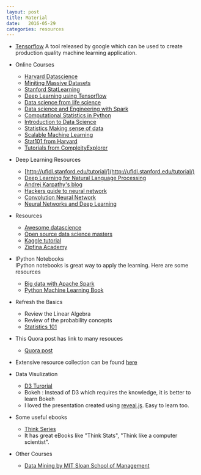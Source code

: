 ```yaml
---
layout: post
title: Material
date:   2016-05-29
categories: resources
---
```


* [Tensorflow](https://www.tensorflow.org) A tool released by 
  google which can be used to create production quality machine 
  learning application.
  
* Online Courses  
   * [Harvard Datascience](http://cs109.github.io/2015/pages/videos.html)  
   * [Miniting Massive Datasets](https://www.coursera.org/course/mmds)  
   * [Stanford StatLearning](https://lagunita.stanford.edu/courses/HumanitiesScience/StatLearning/Winter2014/about)  
   * [Deep Learning using Tensorflow](https://www.udacity.com/course/deep-learning--ud730)  
   * [Data science from life science](https://www.edx.org/course/data-analysis-life-sciences-4-high-harvardx-ph525-4x-0)  
   * [Data science and Engineering with Spark](https://www.edx.org/xseries/data-science-engineering-spark#courses)   
   * [Computational Statistics in Python](http://people.duke.edu/~ccc14/sta-663/index.html)  
   * [Introduction to Data Science](https://www.coursera.org/course/datasci)
   * [Statistics Making sense of data](https://www.coursera.org/course/introstats)
   * [Scalable Machine Learning](https://courses.edx.org/courses/BerkeleyX/CS190.1x/1T2015/info)
   * [Stat101 from Harvard](http://isites.harvard.edu/icb/icb.do?keyword=k101665)
   * [Tutorials from CompleityExplorer](https://www.complexityexplorer.org/tutorials)


* Deep Learning Resources  
   * [http://ufldl.stanford.edu/tutorial/](http://ufldl.stanford.edu/tutorial/)
   * [Deep Learning for Natural Language Processing](http://cs224d.stanford.edu/syllabus.html)
   * [Andrej Karpathy's blog](http://karpathy.github.io/)
   * [Hackers guide to neural network](http://karpathy.github.io/neuralnets/)
   * [Convolution Neural Network](http://cs231n.github.io/)
   * [Neural Networks and Deep Learning](http://neuralnetworksanddeeplearning.com/)

* Resources  
  * [Awesome datascience](https://github.com/okulbilisim/awesome-datascience)
  * [Open source data science masters](http://datasciencemasters.org/)
  * [Kaggle tutorial](https://www.kaggle.com/wiki/Tutorials)
  * [Zipfina Academy](http://www.zipfianacademy.com/blog/post/46864003608/a-practical-intro-to-data-science)

* IPython Notebooks  
  IPython notebooks is great way to apply the learning. 
  Here are some resources
  
  * [Big data with Apache Spark](https://katrinadataing.wordpress.com/2015/12/29/big-data-with-apache-spark/)
  * [Python Machine Learning Book](https://github.com/rasbt/python-machine-learning-book)

* Refresh the Basics
  * Review the Linear Algebra
  * Review of the probability concepts
  * [Statistics 101](http://projects.iq.harvard.edu/stat110/youtube)

* This Quora post has link to many resouces
  * [Quora post](https://www.quora.com/How-can-I-become-a-data-scientist-1)

* Extensive resource collection can be found [here](https://github.com/aymericdamien/Machine-Learning-Tutorials)

* Data Visulization  
  * [D3 Turorial](https://www.dashingd3js.com/table-of-contents)
  * Bokeh : Instead of D3 which requires the knowledge, it is better to learn Bokeh
  * I loved the presentation created using [reveal.js](http://lab.hakim.se/reveal-js/). Easy to learn too.

* Some useful ebooks
  * [Think Series](http://greenteapress.com/wp/)
  * It has great eBooks like "Think Stats", "Think like a computer scientist".

* Other Courses
  * [Data Mining by MIT Sloan School of Management](http://ocw.mit.edu/courses/sloan-school-of-management/15-062-data-mining-spring-2003/lecture-notes/)
